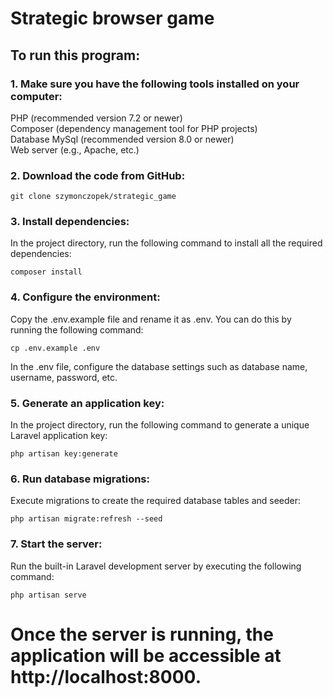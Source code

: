 # Strategic browser game</br>

## To run this program:</br>

### 1. Make sure you have the following tools installed on your computer:</br>

PHP (recommended version 7.2 or newer)</br>
Composer (dependency management tool for PHP projects)</br>
Database MySql (recommended version 8.0 or newer)</br>
Web server (e.g., Apache, etc.)</br>

### 2. Download the code from GitHub:</br>

    git clone szymonczopek/strategic_game

### 3. Install dependencies:</br>

In the project directory, run the following command to install all the required dependencies:</br>

    composer install

### 4. Configure the environment:</br>

Copy the .env.example file and rename it as .env. You can do this by running the following command:</br>

    cp .env.example .env

In the .env file, configure the database settings such as database name, username, password, etc.</br>

### 5. Generate an application key:</br>

In the project directory, run the following command to generate a unique Laravel application key:</br>

    php artisan key:generate

### 6. Run database migrations:</br>

Execute migrations to create the required database tables and seeder:</br>

    php artisan migrate:refresh --seed

### 7. Start the server:</br>

Run the built-in Laravel development server by executing the following command:</br>

    php artisan serve

# Once the server is running, the application will be accessible at http://localhost:8000.</br>
